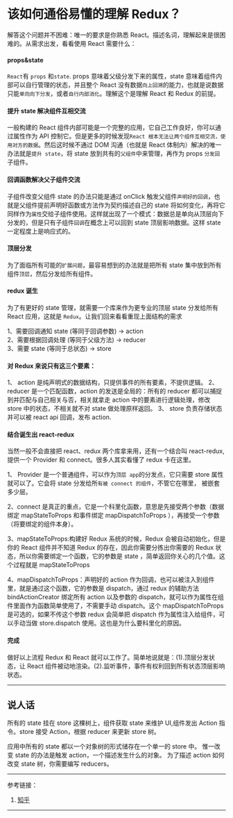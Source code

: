 # 该如何通俗易懂的理解 Redux？

解答这个问题并不困难：唯一的要求是你熟悉 React。描述名词，理解起来是很困难的。从需求出发，看看使用 React 需要什么：

#### props&state

`React`有 `props` 和`state`. props 意味着父级分发下来的属性，state 意味着组件内部可以自行管理的状态，并且整个 React 没有数据`向上回溯`的能力，也就是说数据只能`单向向下分发`，或者`自行内部消化`。理解这个是理解 React 和 Redux 的前提。

#### 提升 state 解决组件互相交流

一般构建的 React 组件内部可能是一个完整的应用，它自己工作良好，你可以通过属性作为 API 控制它。但是更多的时候发现`React 根本无法让两个组件互相交流，使用对方的数据`。然后这时候不通过 DOM 沟通（也就是 React 体制内）解决的唯一办法就是`提升 state`，将 state 放到共有的`父组件`中来管理，再作为 props `分发回`子组件。

#### 回调函数解决父子组件交流

子组件改变父组件 state 的办法只能是通过 onClick 触发父组件`声明好的回调`，也就是父组件提前声明好函数或方法作为契约描述自己的 state 将如何变化，再将它同样作为`属性`交给子组件使用。这样就出现了一个模式：数据总是单向从顶层向下分发的，但是只有子组件`回调`在概念上可以回到 state 顶层影响数据。这样 state 一定程度上是响应式的。

#### 顶层分发

为了面临所有可能的`扩展问题`，最容易想到的办法就是把所有 state 集中放到所有组件`顶层`，然后分发给所有组件。

#### redux 诞生

为了有更好的 state 管理，就需要一个库来作为更专业的顶层 state 分发给所有 React 应用，这就是 `Redux`。让我们回来看看重现上面结构的需求

1、需要回调通知 state (等同于回调参数) -> action  
2、需要根据回调处理 (等同于父级方法) -> reducer  
3、需要 state (等同于总状态) -> store

#### 对 Redux 来说只有这三个要素：

1、 action 是纯声明式的数据结构，只提供事件的所有要素，不提供逻辑。
2、 reducer 是一个匹配函数，action 的发送是全局的：所有的 reducer 都可以捕捉到并匹配与自己相关与否，相关就拿走 action 中的要素进行逻辑处理，修改 store 中的状态，不相关就不对 state 做处理原样返回。
3、 store 负责存储状态并可以被 react api 回调，发布 action.

#### 结合诞生出 react-redux

当然一般不会直接把 react、redux 两个库拿来用，还有一个结合叫 react-redux, 提供一个 Provider 和 connect。很多人其实看懂了 redux 卡在这里。

1、 Provider 是一个普通组件，可以作为`顶层 app`的分发点，它只需要 store 属性就可以了。它会将 state 分发给所`有被 connect 的组件`，不管它在哪里， 被嵌套多少层。

2、connect 是真正的重点，它是一个科里化函数，意思是先接受两个参数（数据绑定 mapStateToProps 和事件绑定 mapDispatchToProps ），再接受一个参数（将要绑定的组件本身）。

3、mapStateToProps:构建好 Redux 系统的时候，Redux 会被自动初始化，但是你的 React 组件并不知道 Redux 的存在，因此你需要分拣出你需要的 Redux 状态，所以你需要绑定一个函数，它的参数是 state ，简单返回你关心的几个值。这个过程就是 mapStateToProps

4、mapDispatchToProps：声明好的 action 作为回调，也可以被注入到组件里，就是通过这个函数，它的参数是 dispatch，通过 redux 的辅助方法 bindActionCreator 绑定所有 action 以及参数的 dispatch，就可以作为属性在组件里面作为函数简单使用了，不需要手动 dispatch。这个 mapDispatchToProps 是可选的，如果不传这个参数 redux 会简单把 dispatch 作为属性注入给组件，可以手动当做 store.dispatch 使用。这也是为什么要科里化的原因。

#### 完成

做好以上流程 Redux 和 React 就可以工作了。简单地说就是：(1).顶层分发状态，让 React 组件被动地渲染。(2).监听事件，事件有权利回到所有状态顶层影响状态。

---

## 说人话

所有的 state 挂在 store 这棵树上，组件获取 state 来维护 UI,组件发出 Action 指令。store 接受 Action，根据 reducer 来更新 store 树。

应用中所有的 state 都以一个对象树的形式储存在一个单一的 store 中。 惟一改变 state 的办法是触发 action，一个描述发生什么的对象。 为了描述 action 如何改变 state 树，你需要编写 reducers。

---

参考链接：

1.  [知乎](https://www.zhihu.com/question/41312576/answer/90782136)

---
